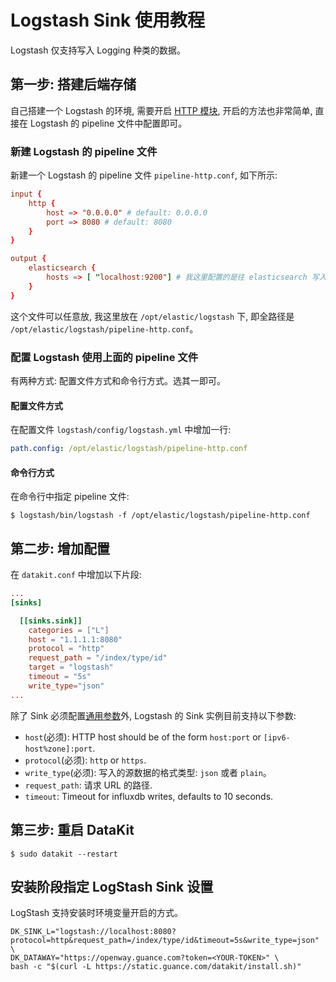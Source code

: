 
# Logstash Sink 使用教程

Logstash 仅支持写入 Logging 种类的数据。

## 第一步: 搭建后端存储

自己搭建一个 Logstash 的环境, 需要开启 [HTTP 模块](https://www.elastic.co/cn/blog/introducing-logstash-input-http-plugin), 开启的方法也非常简单, 直接在 Logstash 的 pipeline 文件中配置即可。

### 新建 Logstash 的 pipeline 文件

新建一个 Logstash 的 pipeline 文件 `pipeline-http.conf`, 如下所示:

```conf
input {
    http {
        host => "0.0.0.0" # default: 0.0.0.0
        port => 8080 # default: 8080
    }
}

output {
    elasticsearch {
        hosts => [ "localhost:9200"] # 我这里配置的是往 elasticsearch 写入数据
    }
}
```

这个文件可以任意放, 我这里放在 `/opt/elastic/logstash` 下, 即全路径是 `/opt/elastic/logstash/pipeline-http.conf`。

### 配置 Logstash 使用上面的 pipeline 文件

有两种方式: 配置文件方式和命令行方式。选其一即可。

#### 配置文件方式

在配置文件 `logstash/config/logstash.yml` 中增加一行:

```yml
path.config: /opt/elastic/logstash/pipeline-http.conf
```

#### 命令行方式

在命令行中指定 pipeline 文件:

```shell
$ logstash/bin/logstash -f /opt/elastic/logstash/pipeline-http.conf
```

## 第二步: 增加配置

在 `datakit.conf` 中增加以下片段:

```conf
...
[sinks]

  [[sinks.sink]]
    categories = ["L"]
    host = "1.1.1.1:8080"
    protocol = "http"
    request_path = "/index/type/id"
    target = "logstash"
    timeout = "5s"
    write_type="json"
...
```

除了 Sink 必须配置[通用参数](datakit-sink-guide)外, Logstash 的 Sink 实例目前支持以下参数:

- `host`(必须): HTTP host should be of the form `host:port` or `[ipv6-host%zone]:port`.
- `protocol`(必须): `http` or `https`.
- `write_type`(必须): 写入的源数据的格式类型: `json` 或者 `plain`。
- `request_path`: 请求 URL 的路径.
- `timeout`: Timeout for influxdb writes, defaults to 10 seconds.

## 第三步: 重启 DataKit

`$ sudo datakit --restart`

## 安装阶段指定 LogStash Sink 设置

LogStash 支持安装时环境变量开启的方式。

```shell
DK_SINK_L="logstash://localhost:8080?protocol=http&request_path=/index/type/id&timeout=5s&write_type=json" \
DK_DATAWAY="https://openway.guance.com?token=<YOUR-TOKEN>" \
bash -c "$(curl -L https://static.guance.com/datakit/install.sh)"
```

